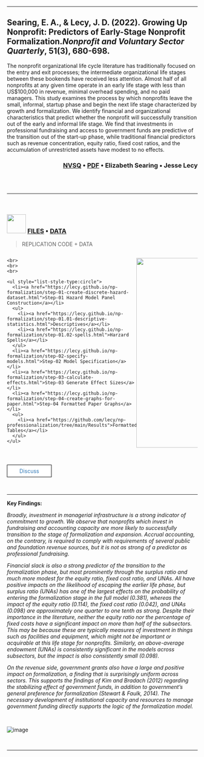 

<br>
<br>





<br> 
<br>

-----

## Searing, E. A., & Lecy, J. D. (2022). Growing Up Nonprofit: Predictors of Early-Stage Nonprofit Formalization.*Nonprofit and Voluntary Sector Quarterly*, 51(3), 680-698. 

The nonprofit organizational life cycle literature has traditionally focused on the
entry and exit processes; the intermediate organizational life stages between these
bookends have received less attention. Almost half of all nonprofits at any given time
operate in an early life stage with less than US$100,000 in revenue, minimal overhead
spending, and no paid managers. This study examines the process by which nonprofits
leave the small, informal, startup phase and begin the next life stage characterized
by growth and formalization. We identify financial and organizational characteristics
that predict whether the nonprofit will successfully transition out of the early and
informal life stage. We find that investments in professional fundraising and access
to government funds are predictive of the transition out of the start-up phase, while
traditional financial predictors such as revenue concentration, equity ratio, fixed cost
ratios, and the accumulation of unrestricted assets have modest to no effects.

<div style="text-align: right"> 
<h3>    
  <a href="https://doi.org/10.1177/08997640211014280"><b>NVSQ</b></a> •
  <a href="https://github.com/lecy/np-professionalization/raw/main/searing-lecy-growing-up-nonprofit.pdf"><b>PDF</b></a> •
  <a href="https://scholar.google.com/citations?user=AO5J8IMAAAAJ&hl=en"><i class="ai ai-google-scholar-square ai-1x"></i></a> Elizabeth Searing  •   
  <a href="https://scholar.google.com/citations?user=Ir8H4wMAAAAJ&hl=en"><i class="ai ai-google-scholar-square ai-1x"></i></a> Jesse Lecy  
</h3>
</div>





<br>
<br>

-----------

<br>

<h3>
  <img height=50 src="https://cdn.jsdelivr.net/gh/devicons/devicon/icons/github/github-original.svg"/> 
  <a href="https://github.com/lecy/np-professionalization"><b>FILES</b></a> • 
  <a href="https://github.com/lecy/np-professionalization/tree/main/Data"><b>DATA</b></a>  
</h3>
<blockquote>REPLICATION CODE + DATA</blockquote>
    
<div class="row">
  
  <div class="column">
    
    <br>
    <br>
    <br>
    
    <ul style="list-style-type:circle">
      <li><a href="https://lecy.github.io/np-formalization/step-01-create-discrete-hazard-dataset.html">Step-01 Hazard Model Panel Construction</a></li>
      <ul>
        <li><a href="https://lecy.github.io/np-formalization/step-01.01-descriptive-statistics.html">Descriptives</a></li>
        <li><a href="https://lecy.github.io/np-formalization/step-01.02-spells.html">Harzard Spells</a></li>
      </ul>
      <li><a href="https://lecy.github.io/np-formalization/step-02-specify-models.html">Step-02 Model Specification</a></li>
      <li><a href="https://lecy.github.io/np-formalization/step-03-calculate-effects.html">Step-03 Generate Effect Sizes</a></li>
      <li><a href="https://lecy.github.io/np-formalization/step-04-create-graphs-for-paper.html">Step-04 Formatted Paper Graphs</a></li>
      <ul>
        <li><a href="https://github.com/lecy/np-professionalization/tree/main/Results">Formatted Tables</a></li>
      </ul>
    </ul> 

  </div>
  
  <div class="column">
    <p align="center">
    <img src="https://raw.githubusercontent.com/lecy/np-professionalization/main/Results/effect-sizes.png" width="500" />
    </p>
  </div>
  
</div>


<br> 

<a class="button" href="https://github.com/lecy/np-formalization/issues/new/choose">Discuss</a>

<br>


------------

**Key Findings:** 

*Broadly, investment in managerial infrastructure is a strong indicator of commitment to growth. We observe that nonprofits which invest in fundraising and accounting capacity are more likely to successfully transition to the stage of formalization and expansion. Accrual accounting, on the contrary, is required to comply with requirements of several public and foundation revenue sources, but it is not as strong of a predictor as professional fundraising.*

*Financial slack is also a strong predictor of the transition to the formalization phase, but most prominently through the surplus ratio and much more modest for the equity ratio, fixed cost ratio, and UNAs. All have positive impacts on the likelihood of escaping the earlier life phase, but surplus ratio (UNAs) has one of the largest effects on the probability of entering the formalization stage in the full model (0.381), whereas the impact of the equity ratio (0.114), the fixed cost ratio (0.042), and UNAs (0.098) are approximately one quarter to one tenth as strong. Despite their importance in the literature, neither the equity ratio nor the percentage of fixed costs have a significant impact on more than half of the subsectors. This may be because these are typically measures of investment in things such as facilities and equipment, which might not be important or acquirable at this life stage for nonprofits. Similarly, an above-average endowment (UNAs) is consistently significant in the models across subsectors, but the impact is also consistently small (0.098).*

*On the revenue side, government grants also have a large and positive impact on formalization, a finding that is surprisingly uniform across sectors. This supports the findings of Kim and Bradach (2012) regarding the stabilizing effect of government funds, in addition to government’s general preference for formalization (Stewart & Faulk, 2014). The necessary development of institutional capacity and resources to manage government funding directly supports the logic of the formalization model.* 

<br> 

![image](https://user-images.githubusercontent.com/1209099/180621196-b118db3f-ba0b-4753-87f1-987d9a13a116.png)


<br>
<hr>
<br>
<br>






<style>
.row {
  display: flex;
}

.column {
  flex: 50%;
}
  
.button {
  background-color: white;
  color: #337ab7;
  border: 1px solid black;
  padding: 7px 32px;
  text-align: center;
  text-decoration: none;
  display: inline-block;
  font-size: 14px;
  -webkit-transition-duration: 0.4s; /* Safari */
  transition-duration: 0.4s;
}
.button:hover {
  background-color: #337ab7; /* blue */
  color: white;
}
</style>

<link rel="stylesheet" href="https://cdn.jsdelivr.net/gh/jpswalsh/academicons@1/css/academicons.min.css">

